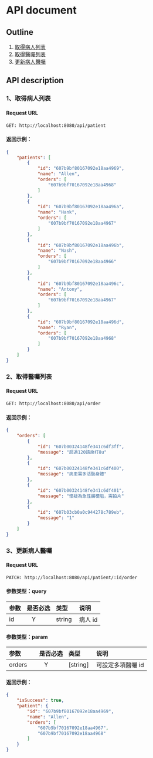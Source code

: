 # API document

## Outline

1. [取得病人列表](#1取得病人列表)
2. [取得醫囑列表](#2取得醫囑列表)
3. [更新病人醫囑](#3更新病人醫囑)

## API description

### 1、取得病人列表

#### Request URL

```
GET: http://localhost:8080/api/patient
```

#### 返回示例：

```json
{
    "patients": [
        {
            "id": "607b9bf80167092e18aa4969",
            "name": "Allen",
            "orders": [
                "607b9bf70167092e18aa4968"
            ]
        },
        {
            "id": "607b9bf80167092e18aa496a",
            "name": "Hank",
            "orders": [
                "607b9bf70167092e18aa4967"
            ]
        },
        {
            "id": "607b9bf80167092e18aa496b",
            "name": "Nash",
            "orders": [
                "607b9bf70167092e18aa4966"
            ]
        },
        {
            "id": "607b9bf80167092e18aa496c",
            "name": "Antony",
            "orders": [
                "607b9bf70167092e18aa4967"
            ]
        },
        {
            "id": "607b9bf80167092e18aa496d",
            "name": "Ryan",
            "orders": [
                "607b9bf70167092e18aa4968"
            ]
        }
    ]
}
```

### 2、取得醫囑列表

#### Request URL

```
GET: http://localhost:8080/api/order
```

#### 返回示例：

```json
{
    "orders": [
        {
            "id": "607b00324148fe341c6df3ff",
            "message": "超過120請施打8u"
        },
        {
            "id": "607b00324148fe341c6df400",
            "message": "病患需多活動身體"
        },
        {
            "id": "607b00324148fe341c6df401",
            "message": "懷疑為急性腸梗阻，需拍片"
        },
        {
            "id": "607b03cb0a0c944278c789eb",
            "message": "1"
        }
    ]
}
```

### 3、更新病人醫囑

#### Request URL

```
PATCH: http://localhost:8080/api/patient/:id/order
```

#### 参数类型：query

|参数|是否必选|类型|说明|
|:-----|:-------:|:-----|:-----|
|id      |Y       |string  |病人 id |

#### 参数类型：param

|参数|是否必选|类型|说明|
|:-----|:-------:|:-----|:-----|
|orders      |Y       |[string]  |可設定多項醫囑 id |

#### 返回示例：

```json
{
    "isSuccess": true,
    "patient": {
        "id": "607b9bf80167092e18aa4969",
        "name": "Allen",
        "orders": [
            "607b9bf70167092e18aa4967",
            "607b9bf70167092e18aa4968"
        ]
    }
}
```
